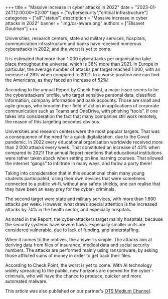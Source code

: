 +++
title = "Massive increase in cyber attacks in 2022"
date = "2023-01-24T12:00:00+02:00"
tags = ["cybersecurity","critical infrastructure"]
categories = ["all","status"]
description = "Massive increase in cyber attacks in 2022"
banner = "img/cs-aware.png"
authors = ["Elisavet Goutman"]
+++



Universities, research centers, state and military services, hospitals, communication infrastructure and banks have received numerous cyberattacks in 2022; and the worst is yet to come.

It is estimated that more than 1.000 cyberattacks per organisation take place throughout the universe, which is 38% more than 2021. In Europe in particular, the average number of attacks per target reached 1.000, with an increase of 26% when compared to 2021. In a worse position one can find the Americans, as they faced an increase of 52%!

According to the annual Report by Check Point, a major issue seems to be the cyberattackers’ profile, who target sensitive personal data, classified information, company information and bank accounts. Those are small and agile groups, who broaden their field of action in applications of corporate communication such as Teams and OneDrive, with phishing “tools”. If one takes into consideration the fact that many companies still work remotely, the reason of this targeting becomes obvious.

Universities and research centers were the most popular targets. That was a consequence of the need for a quick digitalization, due to the Covid pandemic. In 2022 every educational organisation worldwide received more than 2.000 attacks every week. That constituted an increase of 43% when compared to 2021! The annual Report mentions that educational institutions were rather taken aback when setting on line learning courses. That allowed the internet “gangs” to infiltrate in many ways, and throw a party there!

Taking into consideration that in this educational chain many young students participated, using their own devices that were sometimes connected to a public wi-fi, without any safety shields, one can realise that they have been an easy prey for the cyber- criminals.

The second target were state and military services, with more than 1.600 attacks per week. However, what draws special attention is the increased attacks by 74% in the health sector, and especially hospitals.

As noted in the Report, the cyber-attackers target mainly hospitals, because the security systems have severe flaws. Especially smaller units are considered vulnerable, due to lack of funding, and understaffing.

When it comes to the motives, the answer is simple. The attacks aim at deriving data from files of insurance, medical data and social security numbers. The attacks are performed mainly using ransomware, by asking those afflicted sums of money in order to get back their files.

According to Check Point, the worst is yet to come. With AI technology widely spreading to the public, new horizons are opened for the cyber -criminals, who will have the chance to produce, quicker and more automated malware.

This article was also published on our partner's [OTS Medium Channel](https://ots-sa.medium.com/massive-increase-in-cyber-attacks-in-2022-a20026a7f1d5).
